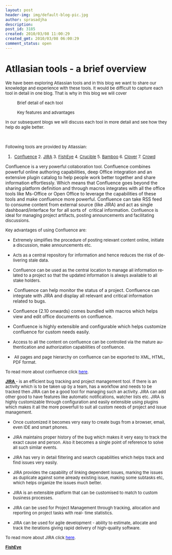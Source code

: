 ```yaml
---
layout: post
header-img: img/default-blog-pic.jpg
author: sprasadjha
description: 
post_id: 3185
created: 2010/03/08 11:00:29
created_gmt: 2010/03/08 06:00:29
comment_status: open
---
```


<!--We have been exploring Atlassian tools and in this blog we want to share our knowledge and experience with these tools. It would be difficult to capture each tool in detail in one blog. That is why in this blog we will cover

    *  Brief detail of each tool
    *  Key features and advantages
In our subsequent blogs we will discuss each tool in more detail and see how they help do agile better. -->

# Atllasian tools - a brief overview

<!--        @page { margin: 0.79in }        P { margin-bottom: 0.08in }         A:link { so-language: zxx } -->

<p style="border: medium none ; padding: 0in;"><span style="font-size: small;">We have been exploring Atlassian tools and in this blog we want to share our knowledge and experience with these tools. It would be difficult to capture each tool in detail in one blog. That is why in this blog we will cover</span></p>

<p style="border: medium none ; padding: 0in;"><span style="font-size: small;">          </span><span style="font-size: small;">Brief detail of each tool</span></p>

<p style="border: medium none ; padding: 0in;"><span style="font-size: small;">          </span><span style="font-size: small;">Key features and advantages</span></p>

<p style="border: medium none ; padding: 0in;"><span style="font-size: small;">In our subsequent blogs we will discuss each tool in more detail and see how they help do agile better. </span></p>

<p style="border: medium none ; padding: 0in;"> </p>

<p style="border: medium none ; padding: 0in;"><span style="font-size: small;">Following tools are provided by Atlassian:</span></p>

<ol>
    <li>
<p style="border: medium none ; padding: 0in;"> <span style="font-size: small;"><a href="#confluence">Confluence</a> 2. <a href="#JIRA">JIRA</a> 3. <a href="#FishEye">FishEye</a> 4. <a href="#Crucible">Crucible</a> 5. <a href="#Bamboo">Bamboo</a> 6. <a href="#Clover">Clover</a> 7. <a href="#Crowd">Crowd</a></span></p>
</li>
</ol>

<p style="border: medium none ; padding: 0in;"><span style="font-size: small;"><!--more--></span><a id="confluence" name="confluence">Confluence </a><span style="font-size: small;">is a very powerful collaboration tool. </span>Confluence combines powerful online authoring capabilities, deep Office integration and an extensive plugin catalog to help people work better together and share information effortlessly. Which means that Confluence goes beyond the sharing platform definition and through macros integrates with all the office tools like Ms-Office or Open Office to leverage the capabilities of these tools and make confluence more powerful. Confluence can take RSS feed to consume content from external source (like JIRA) and act as single dashboard/interface for for all sorts of  critical information. <span style="font-size: small;">Confluence is ideal for managing project artifacts, posting announcements and facilitating discussions. </span></p>

<p style="border: medium none ; padding: 0in; margin-bottom: 0in;" lang="en"><span style="font-size: small;">Key advantages of using Confluence are:</span></p>

<ul type="DISC">
    <li>
<p style="border: medium none ; padding: 0in; margin-bottom: 0in;"><span style="font-size: small;"><span lang="en">Extremely simplifies the procedure of posting relevant content online, initiate a discussion, make announcements etc.</span></span></p>
</li>
    <li>
<p style="border: medium none ; padding: 0in; margin-bottom: 0in;"><span style="font-size: small;"><span lang="en">Acts as a central repository for information and hence reduces the risk of delivering stale data.</span></span></p>
</li>
    <li>
<p style="border: medium none ; padding: 0in; margin-bottom: 0in;"><span style="font-size: small;"><span lang="en">Confluence can be used as the central location to manage all information related to a project so that the updated information is always available to all stake holders.</span></span></p>
</li>
    <li>
<p style="border: medium none ; padding: 0in; margin-bottom: 0in;"><span style="font-size: small;"><span lang="en"> </span></span>Confluence can help monitor the status of a project. Confluence can integrate with JIRA and display all relevant and critical information related to bugs.</p>
</li>
    <li>
<p style="border: medium none ; padding: 0in; margin-bottom: 0in;">Confluence (2.10 onwards) comes bundled with macros which helps view and edit office documents on confluence.</p>
</li>
    <li>
<p style="border: medium none ; padding: 0in; margin-bottom: 0in;">Confluence is highly extensible and configurable which helps customize confluence for custom needs easily.</p>
</li>
    <li>
<p style="border: medium none ; padding: 0in; margin-bottom: 0in;"><span style="font-size: small;"><span lang="en">Access to all the content on confluence can be controlled via the mature authentication and authorization capabilities of confluence.  </span></span></p>
</li>
    <li>
<p style="border: medium none ; padding: 0in; margin-bottom: 0in;"><span style="font-size: small;"> </span><span style="font-size: small;"><span lang="en">All pages and page hierarchy on confluence can be exported to XML, HTML, PDF format.</span></span></p>
</li>
</ul>

<p><span style="font-size: small;">To read more about confluence click </span><a href="http://www.atlassian.com/software/confluence/" target="_blank"><span style="color: #0000ff;"><span style="font-size: small;">here</span></span></a><span style="font-size: small;">. </span>
<p style="border: medium none ; padding: 0in;"><span style="font-size: small;"><span style="text-decoration: underline;"><strong><a id="JIRA" name="JIRA">JIRA </a></strong></span></span><span style="font-size: small;">- </span><span style="font-size: small;">is an efficient bug tracking and project management tool. If there is an activity which is to be taken up by a team, has a workflow and needs to be tracked then JIRA can be a good tool for managing such an activity. JIRA can add other good to have features like automatic notifications, watcher lists etc. JIRA is highly customizable through configuration and easily extensible using plugins which makes it all the more powerfull to suit all custom needs of project and issue management. </span></p></p>
<ul type="DISC">
    <li>
<p style="border: medium none ; padding: 0in; margin-bottom: 0in;"><span style="font-size: small;">Once customized it becomes very easy to create bugs from a browser, email, even IDE and smart phones. </span></p>
</li>
    <li>
<p style="border: medium none ; padding: 0in; margin-bottom: 0in;"><span style="font-size: small;">JIRA maintains proper history of the bug which makes it very easy to track the exact cause and person. Also it becomes a single point of reference to solve all such similar events.</span></p>
</li>
    <li>
<p style="border: medium none ; padding: 0in; margin-bottom: 0in;"><span style="font-size: small;">JIRA has very in detail filtering and search capabilities which helps track and find issues very easily. </span></p>
</li>
    <li>
<p style="border: medium none ; padding: 0in; margin-bottom: 0in;"><span style="font-size: small;">JIRA provides the capability of linking dependent issues, marking the issues as duplicate against some already existing issue, making some subtasks etc, which helps organize the issues much better. </span></p>
</li>
    <li>
<p style="border: medium none ; padding: 0in; margin-bottom: 0in;"><span style="font-size: small;">JIRA is an extensible platform that can be customised to match to custom business processes.</span></p>
</li>
    <li>
<p style="border: medium none ; padding: 0in; margin-bottom: 0in;"><span style="font-size: small;">JIRA can be used for Project Management through tracking, allocation and reporting on project tasks with real- time statistics.</span></p>
</li>
    <li>
<p style="border: medium none ; padding: 0in; margin-bottom: 0in;"><span style="font-size: small;">JIRA can be used for agile development - ability to estimate, allocate and track the iterations giving rapid delivery of high-quality software.</span></p>
</li>
</ul>

<p style="border: medium none ; padding: 0in;"><span style="font-size: small;">To read more about JIRA click </span><a href="http://www.atlassian.com/software/jira/" target="_blank"><span style="color: #0000ff;"><span style="font-size: small;">here</span></span></a><span style="font-size: small;">.</span></p>

<p><strong><span style="font-size: small;"><span style="text-decoration: underline;"><a id="FishEye" name="FishEye">FishEye</a></span></span> </strong></p>